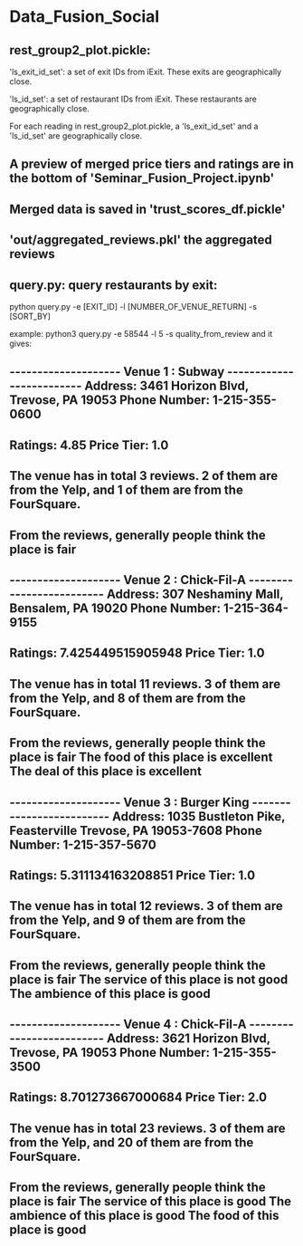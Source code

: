 # Data_Fusion_Social

## rest_group2_plot.pickle:
'ls_exit_id_set': a set of exit IDs from iExit. These exits are geographically close.

'ls_id_set': a set of restaurant IDs from iExit. These restaurants are geographically close.

For each reading in rest_group2_plot.pickle, a 'ls_exit_id_set' and a 'ls_id_set' are geographically close.

## A preview of merged price tiers and ratings are in the bottom of 'Seminar_Fusion_Project.ipynb'

## Merged data is saved in 'trust_scores_df.pickle'

## 'out/aggregated_reviews.pkl' the aggregated reviews

## query.py: query restaurants by exit:

python query.py -e [EXIT_ID] -l [NUMBER_OF_VENUE_RETURN] -s [SORT_BY]

example:  python3 query.py -e 58544 -l 5 -s quality_from_review
and it gives:

-------------------- Venue 1 : Subway -------------------------
Address: 3461 Horizon Blvd, Trevose, PA 19053
Phone Number: 1-215-355-0600
------------------
Ratings: 4.85
Price Tier: 1.0
------------------
The venue has in total 3 reviews.
2 of them are from the Yelp, and 1 of them are from the FourSquare.
------------------
From the reviews, generally people think the place is fair
------------------------------------------------------




-------------------- Venue 2 : Chick-Fil-A -------------------------
Address: 307 Neshaminy Mall, Bensalem, PA 19020
Phone Number: 1-215-364-9155
------------------
Ratings: 7.425449515905948
Price Tier: 1.0
------------------
The venue has in total 11 reviews.
3 of them are from the Yelp, and 8 of them are from the FourSquare.
------------------
From the reviews, generally people think the place is fair
The food of this place is excellent
The deal of this place is excellent
------------------------------------------------------




-------------------- Venue 3 : Burger King -------------------------
Address: 1035 Bustleton Pike, Feasterville Trevose, PA 19053-7608
Phone Number: 1-215-357-5670
------------------
Ratings: 5.311134163208851
Price Tier: 1.0
------------------
The venue has in total 12 reviews.
3 of them are from the Yelp, and 9 of them are from the FourSquare.
------------------
From the reviews, generally people think the place is fair
The service of this place is not good
The ambience of this place is good
------------------------------------------------------




-------------------- Venue 4 : Chick-Fil-A -------------------------
Address: 3621 Horizon Blvd, Trevose, PA 19053
Phone Number: 1-215-355-3500
------------------
Ratings: 8.701273667000684
Price Tier: 2.0
------------------
The venue has in total 23 reviews.
3 of them are from the Yelp, and 20 of them are from the FourSquare.
------------------
From the reviews, generally people think the place is fair
The service of this place is good
The ambience of this place is good
The food of this place is good
------------------------------------------------------
